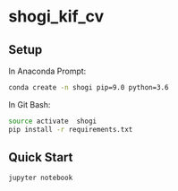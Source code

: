 # shogi_kif_cv

## Setup

In Anaconda Prompt:
```bash
conda create -n shogi pip=9.0 python=3.6
```

In Git Bash:
```bash
source activate  shogi
pip install -r requirements.txt
```

## Quick Start

```bash
jupyter notebook
```